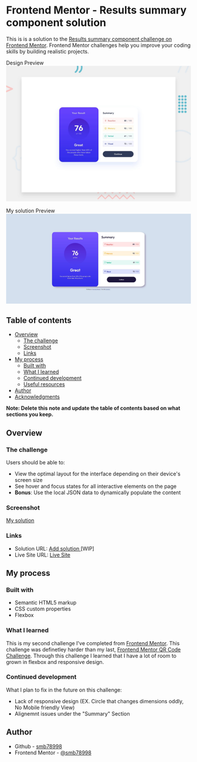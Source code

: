 # Frontend Mentor - Results summary component solution

This is is a solution to the [Results summary component challenge on Frontend Mentor](https://www.frontendmentor.io/challenges/results-summary-component-CE_K6s0maV). Frontend Mentor challenges help you improve your coding skills by building realistic projects. 

Design Preview
![Design preview for the Results summary component coding challenge](./design/desktop-preview.jpg)

My solution Preview
<br>
![My solution](./image%20V2.jpg?raw=true)


## Table of contents

- [Overview](#overview)
  - [The challenge](#the-challenge)
  - [Screenshot](#screenshot)
  - [Links](#links)
- [My process](#my-process)
  - [Built with](#built-with)
  - [What I learned](#what-i-learned)
  - [Continued development](#continued-development)
  - [Useful resources](#useful-resources)
- [Author](#author)
- [Acknowledgments](#acknowledgments)

**Note: Delete this note and update the table of contents based on what sections you keep.**

## Overview

### The challenge

Users should be able to:

- View the optimal layout for the interface depending on their device's screen size
- See hover and focus states for all interactive elements on the page
- **Bonus**: Use the local JSON data to dynamically populate the content

### Screenshot

[My solution](image.png)


### Links

- Solution URL: [Add solution ](https://your-solution-url.com) [WIP]
- Live Site URL: [Live Site ](https://smb78998.github.io/p_fm_results-summary-component-main/)

## My process

### Built with

- Semantic HTML5 markup
- CSS custom properties
- Flexbox


### What I learned

This is my second challenge I've completed from [Frontend Mentor](https://www.frontendmentor.io/home). This challenge was definetley harder than my last, [Frontend Mentor QR Code Challenge](https://www.frontendmentor.io/solutions/first-frontend-mentor-solution-qr-code-XI2krirNVU). Through this challenge I learned that I have a lot of room to grown in flexbox and responsive design. 


### Continued development

What I plan to fix in the future on this challenge:
- Lack of responsive design (EX. Circle that changes dimensions oddly, No Mobile friendly View)
- Alignemnt issues under the "Summary" Section 


## Author

- Github - [smb78998](https://github.com/smb78998)
- Frontend Mentor - [@smb78998](https://www.frontendmentor.io/profile/smb78998)
